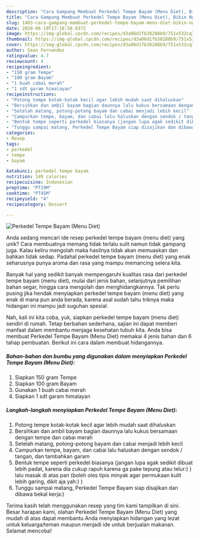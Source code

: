 ```yaml
---
description: "Cara Gampang Membuat Perkedel Tempe Bayam (Menu Diet), Bikin Ngiler"
title: "Cara Gampang Membuat Perkedel Tempe Bayam (Menu Diet), Bikin Ngiler"
slug: 1403-cara-gampang-membuat-perkedel-tempe-bayam-menu-diet-bikin-ngiler
date: 2020-06-19T17:18:58.637Z
image: https://img-global.cpcdn.com/recipes/d3a06d1fb38288b9/751x532cq70/perkedel-tempe-bayam-menu-diet-foto-resep-utama.jpg
thumbnail: https://img-global.cpcdn.com/recipes/d3a06d1fb38288b9/751x532cq70/perkedel-tempe-bayam-menu-diet-foto-resep-utama.jpg
cover: https://img-global.cpcdn.com/recipes/d3a06d1fb38288b9/751x532cq70/perkedel-tempe-bayam-menu-diet-foto-resep-utama.jpg
author: Sean Fernandez
ratingvalue: 4.7
reviewcount: 4
recipeingredient:
- "150 gram Tempe"
- "100 gram Bayam"
- "1 buah cabai merah"
- "1 sdt garam himalayan"
recipeinstructions:
- "Potong tempe kotak-kotak kecil agar lebih mudah saat dihaluskan"
- "Bersihkan dan ambil bayam bagian daunnya lalu kukus bersamaan dengan tempe dan cabai merah"
- "Setelah matang, potong-potong bayam dan cabai menjadi lebih kecil"
- "Campurkan tempe, bayam, dan cabai lalu haluskan dengan sendok / tangan, dan tambahkan garam"
- "Bentuk tempe seperti perkedel biasanya (jangan lupa agak sedikit dibuat lebih padat, karena dia cukup rapuh karena ga pake tepung atau telur:) ) lalu masak di atas pan (boleh oles tipis minyak agar permukaan kulit lebih garing, dikit aja yah:) )"
- "Tunggu sampai matang, Perkedel Tempe Bayam siap disajikan dan dibawa bekal kerja:)"
categories:
- Resep
tags:
- perkedel
- tempe
- bayam

katakunci: perkedel tempe bayam 
nutrition: 149 calories
recipecuisine: Indonesian
preptime: "PT19M"
cooktime: "PT45M"
recipeyield: "4"
recipecategory: Dessert

---
```



![Perkedel Tempe Bayam (Menu Diet)](https://img-global.cpcdn.com/recipes/d3a06d1fb38288b9/751x532cq70/perkedel-tempe-bayam-menu-diet-foto-resep-utama.jpg)

Anda sedang mencari ide resep perkedel tempe bayam (menu diet) yang unik? Cara membuatnya memang tidak terlalu sulit namun tidak gampang juga. Kalau keliru mengolah maka hasilnya tidak akan memuaskan dan bahkan tidak sedap. Padahal perkedel tempe bayam (menu diet) yang enak seharusnya punya aroma dan rasa yang mampu memancing selera kita.

Banyak hal yang sedikit banyak mempengaruhi kualitas rasa dari perkedel tempe bayam (menu diet), mulai dari jenis bahan, selanjutnya pemilihan bahan segar, hingga cara mengolah dan menghidangkannya. Tak perlu pusing jika hendak menyiapkan perkedel tempe bayam (menu diet) yang enak di mana pun anda berada, karena asal sudah tahu triknya maka hidangan ini mampu jadi suguhan spesial.




Nah, kali ini kita coba, yuk, siapkan perkedel tempe bayam (menu diet) sendiri di rumah. Tetap berbahan sederhana, sajian ini dapat memberi manfaat dalam membantu menjaga kesehatan tubuh kita. Anda bisa membuat Perkedel Tempe Bayam (Menu Diet) memakai 4 jenis bahan dan 6 tahap pembuatan. Berikut ini cara dalam membuat hidangannya.

<!--inarticleads1-->

##### Bahan-bahan dan bumbu yang digunakan dalam menyiapkan Perkedel Tempe Bayam (Menu Diet):

1. Siapkan 150 gram Tempe
1. Siapkan 100 gram Bayam
1. Gunakan 1 buah cabai merah
1. Siapkan 1 sdt garam himalayan




<!--inarticleads2-->

##### Langkah-langkah menyiapkan Perkedel Tempe Bayam (Menu Diet):

1. Potong tempe kotak-kotak kecil agar lebih mudah saat dihaluskan
1. Bersihkan dan ambil bayam bagian daunnya lalu kukus bersamaan dengan tempe dan cabai merah
1. Setelah matang, potong-potong bayam dan cabai menjadi lebih kecil
1. Campurkan tempe, bayam, dan cabai lalu haluskan dengan sendok / tangan, dan tambahkan garam
1. Bentuk tempe seperti perkedel biasanya (jangan lupa agak sedikit dibuat lebih padat, karena dia cukup rapuh karena ga pake tepung atau telur:) ) lalu masak di atas pan (boleh oles tipis minyak agar permukaan kulit lebih garing, dikit aja yah:) )
1. Tunggu sampai matang, Perkedel Tempe Bayam siap disajikan dan dibawa bekal kerja:)




Terima kasih telah menggunakan resep yang tim kami tampilkan di sini. Besar harapan kami, olahan Perkedel Tempe Bayam (Menu Diet) yang mudah di atas dapat membantu Anda menyiapkan hidangan yang lezat untuk keluarga/teman maupun menjadi ide untuk berjualan makanan. Selamat mencoba!
